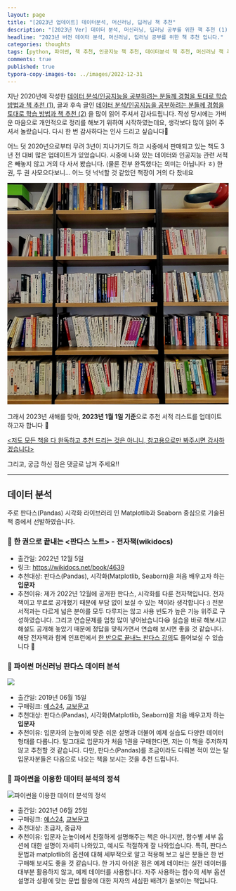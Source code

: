 ```yaml
---
layout: page
title: "[2023년 업데이트] 데이터분석, 머신러닝, 딥러닝 책 추천"
description: "[2023년 Ver] 데이터 분석, 머신러닝, 딥러닝 공부를 위한 책 추천 (1) - 데이터분석"
headline: "2023년 버전 데이터 분석, 머신러닝, 딥러닝 공부를 위한 책 추천 입니다."
categories: thoughts
tags: [python, 파이썬, 책 추천, 인공지능 책 추천, 데이터분석 책 추천, 머신러닝 책 추천, data science, 데이터 분석, 딥러닝, 딥러닝 자격증, 머신러닝, 빅데이터, 테디노트]
comments: true
published: true
typora-copy-images-to: ../images/2022-12-31
---
```


지난 2020년에 작성한 [데이터 분석/인공지능을 공부하려는 분들께 경험을 토대로 학습 방법과 책 추천 (1)](https://teddylee777.github.io/thoughts/%EB%8D%B0%EC%9D%B4%ED%84%B0%EB%B6%84%EC%84%9D-%EC%9D%B8%EA%B3%B5%EC%A7%80%EB%8A%A5-%EC%84%9C%EC%A0%81-%EC%B6%94%EC%B2%9C), 글과 후속 글인 [데이터 분석/인공지능을 공부하려는 분들께 경험을 토대로 학습 방법과 책 추천 (2)](https://teddylee777.github.io/thoughts/%EB%8D%B0%EC%9D%B4%ED%84%B0%EB%B6%84%EC%84%9D-%EC%9D%B8%EA%B3%B5%EC%A7%80%EB%8A%A5-%EC%84%9C%EC%A0%81-%EC%B6%94%EC%B2%9C-2) 을 많이 읽어 주셔서 감사드립니다. 작성 당시에는 가벼운 마음으로 개인적으로 정리를 해보기 위하여 시작하였는데요, 생각보다 많이 읽어 주셔서 놀랐습니다. 다시 한 번 감사하다는 인사 드리고 싶습니다🥹

어느 덧 2020년으로부터 무려 3년이 지나가기도 하고 시중에서 판매되고 있는 책도 3년 전 대비 많은 업데이트가 있었습니다. 시중에 나와 있는 데이터와 인공지능 관련 서적은 빼놓지 않고 거의 다 사서 봤습니다. (물론 전부 완독했다는 의미는 아닙니다 ㅎ) 한 권, 두 권 사모으다보니... 어느 덧 넉넉할 것 같았던 책장이 거의 다 찼네요

![20221231_200411](../images/2022-12-31/20221231_200411.jpg)

 그래서 2023년 새해를 맞아, **2023년 1월 1일 기준**으로 추천 서적 리스트를 업데이트 하고자 합니다 🙌

<u><저도 모든 책을 다 완독하고 추천 드리는 것은 아니니, 참고용으로만 봐주시면 감사하겠습니다></u>

그리고, 궁금 하신 점은 댓글로 남겨 주세요!!

---

## 데이터 분석

주로 판다스(Pandas) 시각화 라이브러리 인 Matplotlib과 Seaborn 중심으로 기술된 책 중에서 선발하였습니다. 

### 📔 **한 권으로 끝내는 <판다스 노트> - 전자책(wikidocs)**

- 출간일: 2022년 12월 5일
- 링크: https://wikidocs.net/book/4639
- 추천대상: 판다스(Pandas), 시각화(Matplotlib, Seaborn)을 처음 배우고자 하는 **입문자**
- 추천이유: 제가 2022년 12월에 공개한 판다스, 시각화를 다룬 전자책입니다. 전자책이고 무료로 공개했기 때문에 부담 없이 보실 수 있는 책이라 생각합니다 :) 전문 서적과는 다르게 넓은 분야를 모두 다루지는 않고 사용 빈도가 높은 기능 위주로 구성하였습니다. 그리고 연습문제를 엄청 많이 넣어놨습니다😆 실습을 바로 해보시고 해설도 공개해 놓았기 때문에 정답을 맞춰가면서 연습해 보시면 좋을 것 같습니다. 해당 전자책과 함께 인프런에서 [한 반으로 끝내느 판다스 강의](https://www.inflearn.com/course/%ED%85%8C%EB%94%94%EB%85%B8%ED%8A%B8-%ED%95%9C%EB%B0%A9-%ED%8C%90%EB%8B%A4%EC%8A%A4)도 들어보실 수 있습니다 🫶

### 📔 **파이썬 머신러닝 판다스 데이터 분석**

![](http://image.yes24.com/goods/74258258/XL)

- 출간일: 2019년 06월 15일
- 구매링크: [예스24](http://www.yes24.com/Product/Goods/74258258), [교보문고](https://product.kyobobook.co.kr/detail/S000000833232)
- 추천대상: 판다스(Pandas), 시각화(Matplotlib, Seaborn)을 처음 배우고자 하는 **입문자**
- 추천이유: 입문자의 눈높이에 맞춘 쉬운 설명과 더불어 예제 실습도 다양한 데이터 형태를 다룹니다. 말그대로 입문자가 처음 1권을 구매한다면, 저는 이 책을 주저하지 않고 추천할 것 같습니다. 다만, 판다스(Pandas)를 조금이라도 다뤄본 적이 있는 탈입문자분들은 다음으로 나오는 책을 보시는 것을 추천 드립니다.

### 📔 **파이썬을 이용한 데이터 분석의 정석**

![파이썬을 이용한 데이터 분석의 정석](http://image.yes24.com/goods/102385128/XL)

- 출간일: 2021년 06월 25일
- 구매링크: [예스24](http://www.yes24.com/Product/Goods/102385128), [교보문고](https://product.kyobobook.co.kr/detail/S000001891110)
- 추천대상: 초급자, 중급자
- 추천이유: 입문자 눈높이에서 친절하게 설명해주는 책은 아니지만, 함수별 세부 옵션에 대한 설명이 자세히 나와있고, 예시도 적절하게 잘 나와있습니다. 특히, 판다스 문법과 matplotlib의 옵션에 대해 세부적으로 알고 적용해 보고 싶은 분들은 한 번 구매해 보셔도 좋을 것 같습니다. 한 가지 아쉬운 점은 예제 데이터는 실전 데이터를 대부분 활용하지 않고, 예제 데이터를 사용합니다. 자주 사용하는 함수의 세부 옵션 설명과 상황에 맞는 문법 활용에 대한 저자의 세심한 배려가 돋보이는 책입니다.









